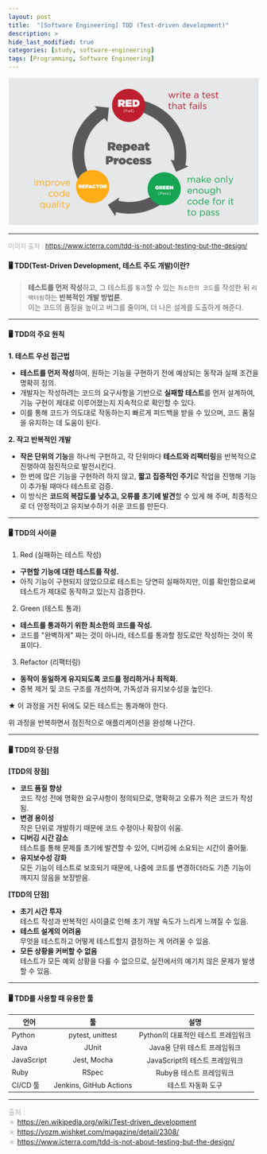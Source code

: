 ```yaml
---
layout: post
title:  "[Software Engineering] TDD (Test-driven development)"
description: >
hide_last_modified: true
categories: [study, software-engineering]
tags: [Programming, Software Engineering]
---
```


<p align="center">
  <img src="../../../assets/img/blog/software_engineering/tdd_process.png">
</p>

-----

<span style="color:darkgray; font-size:13px;">이미지 출처 : https://www.icterra.com/tdd-is-not-about-testing-but-the-design/</span>


#### 🖥️ TDD(Test-Driven Development, 테스트 주도 개발)이란?

> **테스트를 먼저 작성**하고, 그 테스트를 `통과`할 수 있는 `최소한의 코드`를 작성한 뒤 `리팩터링`하는 **반복적인 개발 방법론**. <br>
이는 코드의 품질을 높이고 버그를 줄이며, 더 나은 설계를 도출하게 해준다.

----

#### 🖥️ TDD의 주요 원칙

**1. 테스트 우선 접근법**
  - **테스트를 먼저 작성**하여, 원하는 기능을 구현하기 전에 예상되는 동작과 실패 조건을 명확히 정의.
  - 개발자는 작성하려는 코드의 요구사항을 기반으로 **실패할 테스트**를 먼저 설계하여, 기능 구현이 제대로 이루어졌는지 지속적으로 확인할 수 있다.
  - 이를 통해 코드가 의도대로 작동하는지 빠르게 피드백을 받을 수 있으며, 코드 품질을 유지하는 데 도움이 된다.

**2. 작고 반복적인 개발**
  - **작은 단위의 기능**을 하나씩 구현하고, 각 단위마다 **테스트와 리팩터링**을 반복적으로 진행하여 점진적으로 발전시킨다.
  - 한 번에 많은 기능을 구현하려 하지 않고, **짧고 집중적인 주기**로 작업을 진행해 기능이 추가될 때마다 테스트로 검증.
  - 이 방식은 **코드의 복잡도를 낮추고, 오류를 초기에 발견**할 수 있게 해 주며, 최종적으로 더 안정적이고 유지보수하기 쉬운 코드를 만든다.

----

#### 🖥️ TDD의 사이클

1. Red (실패하는 테스트 작성)
  - **구현할 기능에 대한 테스트를 작성.**
  - 아직 기능이 구현되지 않았으므로 테스트는 당연히 실패하지만, 이를 확인함으로써 테스트가 제대로 동작하고 있는지 검증한다.

2. Green (테스트 통과)
  - **테스트를 통과하기 위한 최소한의 코드를 작성.**
  - 코드를 "완벽하게" 짜는 것이 아니라, 테스트를 통과할 정도로만 작성하는 것이 목표이다.

3. Refactor (리팩터링)
  - **동작이 동일하게 유지되도록 코드를 정리하거나 최적화.**
  - 중복 제거 및 코드 구조를 개선하며, 가독성과 유지보수성을 높인다.
  
  ★ 이 과정을 거친 뒤에도 모든 테스트는 통과해야 한다.


위 과정을 반복하면서 점진적으로 애플리케이션을 완성해 나간다.

----

#### 🖥️ TDD의 장·단점

**[TDD의 장점]**
- **코드 품질 향상**  
  코드 작성 전에 명확한 요구사항이 정의되므로, 명확하고 오류가 적은 코드가 작성됨.
- **변경 용이성**  
  작은 단위로 개발하기 때문에 코드 수정이나 확장이 쉬움.
- **디버깅 시간 감소**  
  테스트를 통해 문제를 초기에 발견할 수 있어, 디버깅에 소요되는 시간이 줄어듦.
- **유지보수성 강화**  
  모든 기능이 테스트로 보호되기 때문에, 나중에 코드를 변경하더라도 기존 기능이 깨지지 않음을 보장받음.

**[TDD의 단점]**
- **초기 시간 투자**  
  테스트 작성과 반복적인 사이클로 인해 초기 개발 속도가 느리게 느껴질 수 있음.
- **테스트 설계의 어려움**  
  무엇을 테스트하고 어떻게 테스트할지 결정하는 게 어려울 수 있음.
- **모든 상황을 커버할 수 없음**  
  테스트가 모든 예외 상황을 다룰 수 없으므로, 실전에서의 예기치 않은 문제가 발생할 수 있음.

----

#### 🖥️ TDD를 사용할 때 유용한 툴

| 언어       | 툴                           | 설명                      |
|------------|:-----------------------------:|:--------------------------:|
| Python     | pytest, unittest              | Python의 대표적인 테스트 프레임워크 |
| Java       | JUnit                         | Java용 단위 테스트 프레임워크 |
| JavaScript | Jest, Mocha                   | JavaScript의 테스트 프레임워크  |
| Ruby       | RSpec                         | Ruby용 테스트 프레임워크     |
| CI/CD 툴   | Jenkins, GitHub Actions        | 테스트 자동화 도구            |


-----
<span style="color:darkgray">출처 : <br>
＊ https://en.wikipedia.org/wiki/Test-driven_development <br>
＊ https://yozm.wishket.com/magazine/detail/2308/ <br>
＊ https://www.icterra.com/tdd-is-not-about-testing-but-the-design/ <br>
</span>
